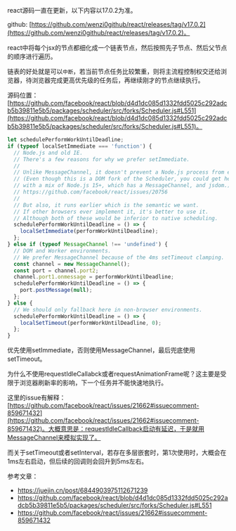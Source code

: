 react源码一直在更新，以下内容以17.0.2为准。

github: [https://github.com/wenzi0github/react/releases/tag/v17.0.2](https://github.com/wenzi0github/react/releases/tag/v17.0.2)。

react中将每个jsx的节点都细化成一个链表节点，然后按照先子节点、然后父节点的顺序进行遍历。

链表的好处就是可以`中断`，若当前节点任务比较繁重，则将主流程控制权交还给浏览器，待浏览器完成更高优先级的任务后，再继续刚才的节点继续执行。

源码位置：[https://github.com/facebook/react/blob/d4d1dc085d1332fdd5025c292adcb5b39811e5b5/packages/scheduler/src/forks/Scheduler.js#L551](https://github.com/facebook/react/blob/d4d1dc085d1332fdd5025c292adcb5b39811e5b5/packages/scheduler/src/forks/Scheduler.js#L551)。

```javascript
let schedulePerformWorkUntilDeadline;
if (typeof localSetImmediate === 'function') {
  // Node.js and old IE.
  // There's a few reasons for why we prefer setImmediate.
  //
  // Unlike MessageChannel, it doesn't prevent a Node.js process from exiting.
  // (Even though this is a DOM fork of the Scheduler, you could get here
  // with a mix of Node.js 15+, which has a MessageChannel, and jsdom.)
  // https://github.com/facebook/react/issues/20756
  //
  // But also, it runs earlier which is the semantic we want.
  // If other browsers ever implement it, it's better to use it.
  // Although both of these would be inferior to native scheduling.
  schedulePerformWorkUntilDeadline = () => {
    localSetImmediate(performWorkUntilDeadline);
  };
} else if (typeof MessageChannel !== 'undefined') {
  // DOM and Worker environments.
  // We prefer MessageChannel because of the 4ms setTimeout clamping.
  const channel = new MessageChannel();
  const port = channel.port2;
  channel.port1.onmessage = performWorkUntilDeadline;
  schedulePerformWorkUntilDeadline = () => {
    port.postMessage(null);
  };
} else {
  // We should only fallback here in non-browser environments.
  schedulePerformWorkUntilDeadline = () => {
    localSetTimeout(performWorkUntilDeadline, 0);
  };
}
```

优先使用setImmediate，否则使用MessageChannel，最后兜底使用setTimeout。

为什么不使用requestIdleCallabck或者requestAnimationFrame呢？这主要是受限于浏览器刷新率的影响，下一个任务并不能快速地执行。

这里的issue有解释：[https://github.com/facebook/react/issues/21662#issuecomment-859671432](https://github.com/facebook/react/issues/21662#issuecomment-859671432)。大概意思是：requestIdleCallback启动有延迟，于是就用MessageChannel来模拟实现了。

而关于setTimeout或者setInterval，若存在多层嵌套时，第1次使用时，大概会在1ms左右启动，但后续的回调则会回升到5ms左右。

参考文章：

* https://juejin.cn/post/6844903975112671239
* https://github.com/facebook/react/blob/d4d1dc085d1332fdd5025c292adcb5b39811e5b5/packages/scheduler/src/forks/Scheduler.js#L551
* https://github.com/facebook/react/issues/21662#issuecomment-859671432
